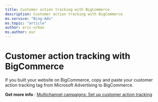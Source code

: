 ```yaml
---
title: Customer action tracking with BigCommerce
description: Customer action tracking with BigCommerce
ms.service: "Bing-Ads"
ms.topic: "article"
author: eric-urban
ms.author: eur
---
```


# Customer action tracking with BigCommerce

If you built your website on BigCommerce, copy and paste your customer action tracking tag from Microsoft Advertising to BigCommerce.

**Get more info** : [Multichannel campaigns: Set up customer action tracking](../hlp_DMC_CONC_CAT_Intro.md)


